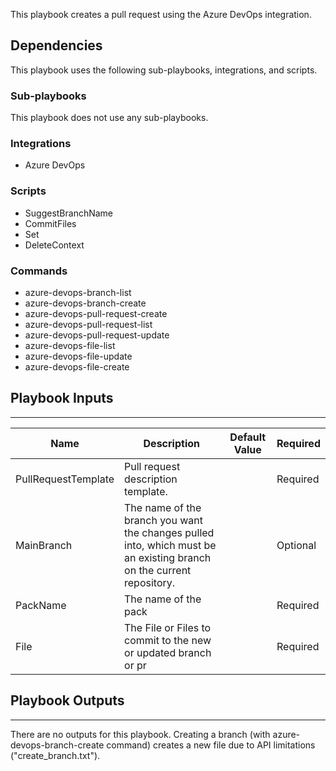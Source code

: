 This playbook creates a pull request using the Azure DevOps integration.

## Dependencies
This playbook uses the following sub-playbooks, integrations, and scripts.

### Sub-playbooks
This playbook does not use any sub-playbooks.

### Integrations
* Azure DevOps

### Scripts
* SuggestBranchName
* CommitFiles
* Set
* DeleteContext

### Commands
* azure-devops-branch-list
* azure-devops-branch-create
* azure-devops-pull-request-create
* azure-devops-pull-request-list
* azure-devops-pull-request-update
* azure-devops-file-list
* azure-devops-file-update
* azure-devops-file-create

## Playbook Inputs
---

| **Name** | **Description** | **Default Value** | **Required** |
| --- | --- | --- |--------------|
| PullRequestTemplate | Pull request description template. |  | Required     |
| MainBranch | The name of the branch you want the changes pulled into, which must be an existing branch on the current repository. |  | Optional     |
| PackName | The name of the pack |  | Required     |
| File | The File or Files to commit to the new or updated branch or pr |  | Required     |

## Playbook Outputs
---
There are no outputs for this playbook.
Creating a branch (with azure-devops-branch-create command) creates a new file due to API limitations ("create_branch.txt").
